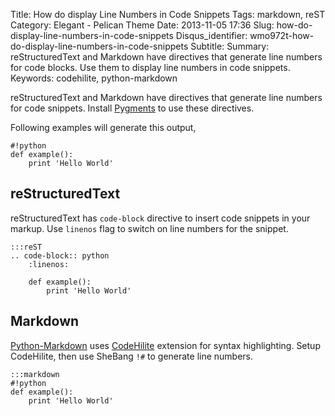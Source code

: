 Title: How do display Line Numbers in Code Snippets
Tags: markdown, reST
Category: Elegant - Pelican Theme
Date: 2013-11-05 17:36
Slug: how-do-display-line-numbers-in-code-snippets
Disqus_identifier: wmo972t-how-do-display-line-numbers-in-code-snippets
Subtitle: 
Summary: reStructuredText and Markdown have directives that generate line
    numbers for code blocks. Use them to display line numbers in code snippets.
Keywords: codehilite, python-markdown

reStructuredText and Markdown have directives that generate line numbers for
code snippets. Install [Pygments](http://pygments.org/) to use these directives.

Following examples will generate this output,

    #!python
    def example():
        print 'Hello World'

reStructuredText
----------------

reStructuredText has `code-block` directive to insert code snippets in your
markup. Use `linenos` flag to switch on line numbers for the snippet.

    :::reST
    .. code-block:: python
        :linenos:

        def example():
            print 'Hello World'

Markdown
--------

[Python-Markdown](https://github.com/waylan/Python-Markdown) uses
[CodeHilite](http://pythonhosted.org/Markdown/extensions/code_hilite.html)
extension for syntax highlighting. Setup CodeHilite, then use SheBang `!#` to
generate line numbers.

    :::markdown
    #!python
    def example():
        print 'Hello World'

